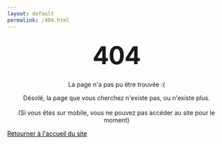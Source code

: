 ```yaml
---
layout: default
permalink: /404.html
---
```


<style type="text/css" media="screen">
  .container {
    margin: 10px auto;
    max-width: 600px;
    text-align: center;
  }
  h1 {
    margin: 30px 0;
    font-size: 4em;
    line-height: 1;
    letter-spacing: -1px;
  }
</style>

<div class="post-container">
 <center>
  <h1>404</h1>

La page n'a pas pu être trouvée :(

Désolé, la page que vous cherchez n'existe pas, ou n'existe plus.
<br><br>
(Si vous êtes sur mobile, vous ne pouvez pas accéder au site pour le moment)
</center>
</div>

<div class="back-home-container">
	<div class="back-to-home">
	<a href="{{ site.baseurl }}" style="color: #000" target="_self">Retourner à l'accueil du site</a>
	</div>
</div>
